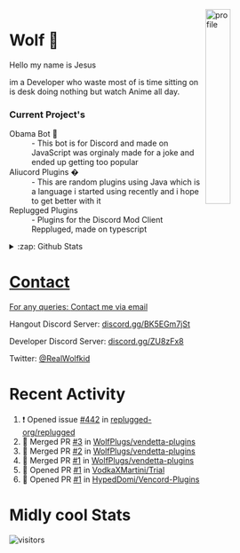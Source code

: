 
<img align="right" alt="profile" width=30% src="https://avatars1.githubusercontent.com/u/32025746?s=460&u=b71f51a6d786a0817807f3e953f36734ac4493c7&v=4">

<h1>Wolf 🐺</h1>

<p>Hello my name is Jesus 

im a Developer who waste most of is time sitting
on is desk doing nothing but watch Anime all day.

</p>


<h3>Current Project's</h3>
<dl>
  <dt>Obama Bot 🤖</dt>
  <dd>- This bot is for Discord and made on JavaScript was orginaly made for a joke and ended up getting too popular</dd>

  <dt>Aliucord Plugins �</dt>
  <dd>- This are random plugins using Java which is a language i started using recently and i hope to get better with it</dd>
  
  <dt>Replugged Plugins </dt>
  <dd>- Plugins for the Discord Mod Client Reppluged, made on typescript<dd>
</dl>

<!--<a href="https://youtube.com/c/Wolfkid">

<img src="https://img.shields.io/badge/Wolfkid%20-%23FF0000.svg?&style=for-the-badge&logo=YouTube&logoColor=white"/>
-->




<details>  
<summary>:zap: Github Stats</summary>
<a href="https://youtube.com/c/Wolfkid">
<img align="left" alt="Wolf's Github Stats" src="https://github-readme-stats.vercel.app/api?username=Wolfkid200444&show_icons=true&theme=tokyonight" />
<img align="bottom" alt="Wolf's Github Stats" src="https://github-readme-stats.vercel.app/api/top-langs/?username=Wolfkid200444&show_icons=true&theme=tokyonight"/>
  </details>

<h1>Contact</h1>
      <p>For any queries: <a href="mailto:helpwolf@gmail.com?Subject=My%20Query">Contact me via email</a></p>
      <p>Hangout Discord Server: <a href="https://discord.gg/BK5EGm7jSt">discord.gg/BK5EGm7jSt</a></p>
      <p>Developer Discord Server: <a href="https://discord.gg/ZU8zFx8">discord.gg/ZU8zFx8</a></p>
      <p>Twitter: <a href="https://twitter.com/RealWolfkid">@RealWolfkid</a></p>
     <!-- <p>My Website: <a href="https://realwolfie.ml">realwolfie.ml</a></p>
-->


  <h1> Recent Activity </h1>

<!--START_SECTION:activity-->
1. ❗️ Opened issue [#442](https://github.com/replugged-org/replugged/issues/442) in [replugged-org/replugged](https://github.com/replugged-org/replugged)
2. 🎉 Merged PR [#3](https://github.com/WolfPlugs/vendetta-plugins/pull/3) in [WolfPlugs/vendetta-plugins](https://github.com/WolfPlugs/vendetta-plugins)
3. 🎉 Merged PR [#2](https://github.com/WolfPlugs/vendetta-plugins/pull/2) in [WolfPlugs/vendetta-plugins](https://github.com/WolfPlugs/vendetta-plugins)
4. 🎉 Merged PR [#1](https://github.com/WolfPlugs/vendetta-plugins/pull/1) in [WolfPlugs/vendetta-plugins](https://github.com/WolfPlugs/vendetta-plugins)
5. 💪 Opened PR [#1](https://github.com/VodkaXMartini/Trial/pull/1) in [VodkaXMartini/Trial](https://github.com/VodkaXMartini/Trial)
6. 💪 Opened PR [#1](https://github.com/HypedDomi/Vencord-Plugins/pull/1) in [HypedDomi/Vencord-Plugins](https://github.com/HypedDomi/Vencord-Plugins)
<!--END_SECTION:activity-->


  <h1> Midly cool Stats </h1>

  ![visitors](https://visitor-badge.laobi.icu/badge?page_id=Wolfkid200444.Wolfkid200444)
